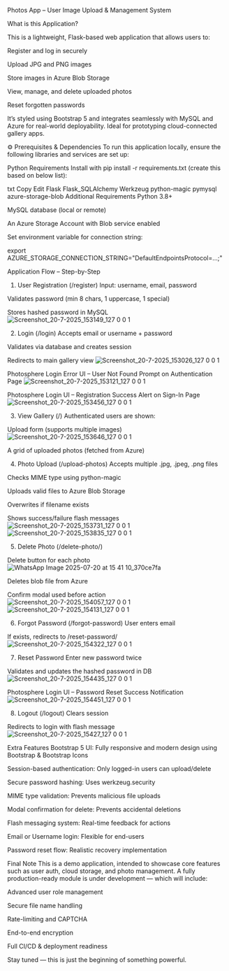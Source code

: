 Photos App – User Image Upload & Management System 

What is this Application?

This is a lightweight, Flask-based web application that allows users to:

Register and log in securely

Upload JPG and PNG images

Store images in Azure Blob Storage

View, manage, and delete uploaded photos

Reset forgotten passwords

It’s styled using Bootstrap 5 and integrates seamlessly with MySQL and Azure for real-world deployability. Ideal for prototyping cloud-connected gallery apps.

⚙️ Prerequisites & Dependencies
To run this application locally, ensure the following libraries and services are set up:

Python Requirements
Install with pip install -r requirements.txt (create this based on below list):

txt
Copy
Edit
Flask
Flask_SQLAlchemy
Werkzeug
python-magic
pymysql
azure-storage-blob
Additional Requirements
Python 3.8+

MySQL database (local or remote)

An Azure Storage Account with Blob service enabled

Set environment variable for connection string:


export AZURE_STORAGE_CONNECTION_STRING="DefaultEndpointsProtocol=...;"

Application Flow – Step-by-Step
1. User Registration (/register)
Input: username, email, password

Validates password (min 8 chars, 1 uppercase, 1 special)

Stores hashed password in MySQL
![Screenshot_20-7-2025_153149_127 0 0 1](https://github.com/user-attachments/assets/a7c00d06-ae5e-41ba-b51f-7f32c000902b)


2. Login (/login)
Accepts email or username + password

Validates via database and creates session

Redirects to main gallery view
![Screenshot_20-7-2025_153026_127 0 0 1](https://github.com/user-attachments/assets/3abffa4e-6efc-43c0-b742-e3efcba3d82e)

Photosphere Login Error UI – User Not Found Prompt on Authentication Page
![Screenshot_20-7-2025_153121_127 0 0 1](https://github.com/user-attachments/assets/b3783132-e49f-415e-ac0e-4b55f1ad46dc)

Photosphere Login UI – Registration Success Alert on Sign-In Page
![Screenshot_20-7-2025_153456_127 0 0 1](https://github.com/user-attachments/assets/47eaca06-abbb-4bde-91f3-0433f7a512fe)


3. View Gallery (/)
Authenticated users are shown:

Upload form (supports multiple images)
![Screenshot_20-7-2025_153646_127 0 0 1](https://github.com/user-attachments/assets/0ec5991f-8cb6-41bb-8c28-ffc764fcaeff)


A grid of uploaded photos (fetched from Azure)

4. Photo Upload (/upload-photos)
Accepts multiple .jpg, .jpeg, .png files

Checks MIME type using python-magic

Uploads valid files to Azure Blob Storage

Overwrites if filename exists

Shows success/failure flash messages
![Screenshot_20-7-2025_153731_127 0 0 1](https://github.com/user-attachments/assets/3763c841-d446-4a0a-a69a-e0cad3e48091)
![Screenshot_20-7-2025_153835_127 0 0 1](https://github.com/user-attachments/assets/7095709a-84a6-4488-9477-66d5f21f8df7)


5. Delete Photo (/delete-photo/<filename>)

Delete button for each photo
![WhatsApp Image 2025-07-20 at 15 41 10_370ce7fa](https://github.com/user-attachments/assets/2a860831-ccc0-40fc-9fca-98c500dce495)

Deletes blob file from Azure

Confirm modal used before action
![Screenshot_20-7-2025_154057_127 0 0 1](https://github.com/user-attachments/assets/4f81a7e2-7d61-426c-9a2e-15b928ec0324)
![Screenshot_20-7-2025_154131_127 0 0 1](https://github.com/user-attachments/assets/ea3e05b6-d666-4852-bdc6-ec911a15dc88)



6. Forgot Password (/forgot-password)
User enters email

If exists, redirects to /reset-password/<email>
![Screenshot_20-7-2025_154322_127 0 0 1](https://github.com/user-attachments/assets/058eb702-7bde-40a7-bd9a-dcd0cdd5758f)


7. Reset Password
Enter new password twice

Validates and updates the hashed password in DB
![Screenshot_20-7-2025_154435_127 0 0 1](https://github.com/user-attachments/assets/928f8066-017d-4a89-80cf-c774de2eeb9a)

Photosphere Login UI – Password Reset Success Notification
![Screenshot_20-7-2025_154451_127 0 0 1](https://github.com/user-attachments/assets/e36b78a2-406b-4101-9a21-79cf53f58955)


8. Logout (/logout)
Clears session

Redirects to login with flash message
![Screenshot_20-7-2025_15427_127 0 0 1](https://github.com/user-attachments/assets/222a8f5a-d9a5-4117-a214-efadaca20b6d)



Extra Features
Bootstrap 5 UI: Fully responsive and modern design using Bootstrap & Bootstrap Icons

Session-based authentication: Only logged-in users can upload/delete

Secure password hashing: Uses werkzeug.security

MIME type validation: Prevents malicious file uploads

Modal confirmation for delete: Prevents accidental deletions

Flash messaging system: Real-time feedback for actions

Email or Username login: Flexible for end-users

Password reset flow: Realistic recovery implementation

Final Note
This is a demo application, intended to showcase core features such as user auth, cloud storage, and photo management. A fully production-ready module is under development — which will include:

Advanced user role management

Secure file name handling

Rate-limiting and CAPTCHA

End-to-end encryption

Full CI/CD & deployment readiness

Stay tuned — this is just the beginning of something powerful.


